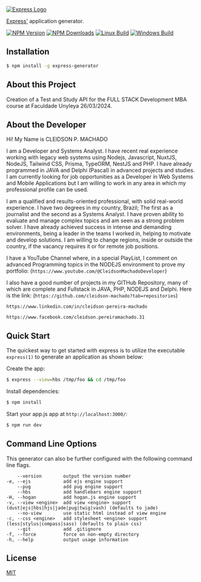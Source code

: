 [![Express Logo](https://i.cloudup.com/zfY6lL7eFa-3000x3000.png)](http://expressjs.com/)

[Express'](https://www.npmjs.com/package/express) application generator.

[![NPM Version][npm-image]][npm-url]
[![NPM Downloads][downloads-image]][downloads-url]
[![Linux Build][github-actions-ci-image]][github-actions-ci-url]
[![Windows Build][appveyor-image]][appveyor-url]

## Installation

```sh
$ npm install -g express-generator
```

## About this Project

Creation of a Test and Study API for the FULL STACK Development MBA course at Faculdade Unyleya 26/03/2024.

## About the Developer

Hi! My Name is CLEIDSON P. MACHADO

I am a Developer and Systems Analyst. I have recent real experience working with legacy web systems using Nodejs, Javascript, NuxtJS, NodeJS, Tailwind CSS, Prisma, TypeORM, NestJS and PHP. I have already programmed in JAVA and Delphi (Pascal) in advanced projects and studies. I am currently looking for job opportunities as a Developer in Web Systems and Mobile Applications but I am willing to work in any area in which my professional profile can be used.

I am a qualified and results-oriented professional, with solid real-world experience. I have two degrees in my country, Brazil; The first as a journalist and the second as a Systems Analyst. I have proven ability to evaluate and manage complex topics and am seen as a strong problem solver. I have already achieved success in intense and demanding environments, being a leader in the teams I worked in, helping to motivate and develop solutions. I am willing to change regions, inside or outside the country, if the vacancy requires it or for remote job positions.

I have a YouTube Channel where, in a special PlayList, I comment on advanced Programming topics in the NODEJS environment to prove my portfolio: (`https://www.youtube.com/@CleidsonMachadoDeveloper`)

I also have a good number of projects in my GITHub Repository, many of which are complete and Fullstack in JAVA, PHP, NODEJS and Delphi. Here is the link: (`https://github.com/cleidson-machado?tab=repositories`)

`https://www.linkedin.com/in/cleidson-pereira-machado`

`https://www.facebook.com/cleidson.pereiramachado.31`

## Quick Start

The quickest way to get started with express is to utilize the executable `express(1)` to generate an application as shown below:

Create the app:

```bash
$ express --view=hbs /tmp/foo && cd /tmp/foo
```

Install dependencies:

```bash
$ npm install
```

Start your app.js app at `http://localhost:3000/`:

```bash
$ npm run dev
```

## Command Line Options

This generator can also be further configured with the following command line flags.

        --version        output the version number
    -e, --ejs            add ejs engine support
        --pug            add pug engine support
        --hbs            add handlebars engine support
    -H, --hogan          add hogan.js engine support
    -v, --view <engine>  add view <engine> support (dust|ejs|hbs|hjs|jade|pug|twig|vash) (defaults to jade)
        --no-view        use static html instead of view engine
    -c, --css <engine>   add stylesheet <engine> support (less|stylus|compass|sass) (defaults to plain css)
        --git            add .gitignore
    -f, --force          force on non-empty directory
    -h, --help           output usage information

## License

[MIT](LICENSE)

[npm-image]: https://img.shields.io/npm/v/express-generator.svg
[npm-url]: https://npmjs.org/package/express-generator
[appveyor-image]: https://img.shields.io/appveyor/ci/dougwilson/generator/master.svg?label=windows
[appveyor-url]: https://ci.appveyor.com/project/dougwilson/generator
[downloads-image]: https://img.shields.io/npm/dm/express-generator.svg
[downloads-url]: https://npmjs.org/package/express-generator
[github-actions-ci-image]: https://img.shields.io/github/workflow/status/expressjs/generator/ci/master?label=linux
[github-actions-ci-url]: https://github.com/expressjs/generator/actions/workflows/ci.yml
